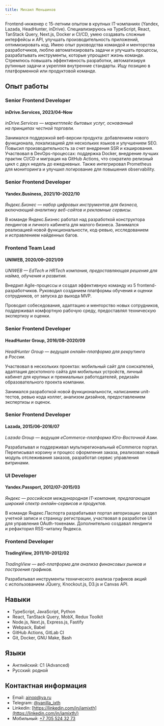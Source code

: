 ```yaml
---
title: Михаил Меньшиков
---
```


Frontend-инженер с 15-летним опытом в крупных IT-компаниях (Yandex, Lazada, HeadHunter, inDrive). Специализируюсь на TypeScript, React, TanStack Query, Next.js, Docker и CI/CD, умею создавать сложные интерфейсы и API, улучшать производительность приложений, оптимизировать код. Имею опыт руководства командой и менторства разработчиков, люблю автоматизировать задачи и улучшать процессы, разрабатывать инструменты, которые упрощают жизнь команде. Стремлюсь повышать эффективность разработки, автоматизируя рутинные задачи и укрепляя внутренние стандарты. Ищу позицию в платформенной или продуктовой команде.

## Опыт работы


### Senior Frontend Developer
#### inDrive.Services, 2023/04–Now

_inDrive.Services — маркетплейс бытовых услуг, основанный на принципах честной торговли._

Занимался поддержкой веб-версии продукта: добавлением нового функционала, локализацией для нескольких языков и улучшением SEO. Повысил производительность за счет внедрения SSR и кэширования. Участвовал в DevOps-процессах: поддержка Docker, внедрение лучших практик CI/CD и миграция на GitHub Actions, что сократило релизный цикл с двух недель до ежедневных. Также интегрировал Prometheus для мониторинга и улучшил логирование для повышения observability.

### Senior Frontend Developer
#### Yandex.Business, 2021/10–2022/10

_Яндекс.Бизнес — набор цифровых инструментов для бизнеса, включающий аналитику веб-сайтов и рекламные сервисы._

В команде Яндекс.Бизнес работал над разработкой конструктора лендингов и личного кабинета для малого бизнеса. Занимался реализацией новой функциональности, код-ревью, исследованием и исправлением найденных багов.


### Frontend Team Lead
#### UNIWEB, 2020/09–2021/09

_UNIWEB — EdTech и HRTech компания, предоставляющая решения для найма, обучения и развития._

Внедрил Agile-процессы и создал эффективную команду из 5 frontend-разработчиков. Руководил созданием платформы обучения и оценки сотрудников, от запуска до выхода MVP.

Проводил собеседования, адаптацию и менторство новых сотрудников, поддерживал комфортную рабочую среду, предоставлял техническую экспертизу и оценки.


### Senior Frontend Developer
#### HeadHunter Group, 2016/08–2020/09

_HeadHunter Group — ведущая онлайн-платформа для рекрутинга в России._

Участвовал в нескольких проектах: мобильный сайт для соискателей, адаптация десктопного сайта для мобильных устройств, личный кабинет для крупных и премиальных работодателей, редизайн образовательного проекта компании.

Занимался разработкой новой функциональности, написанием unit-тестов, ревью кода коллег, анализом дизайнов, предоставлением экспертизы и оценок.


### Senior Frontend Developer
#### Lazada, 2015/06–2016/07

_Lazada Group — ведущая eCommerce-платформа Юго-Восточной Азии._

Разрабатывал и поддерживал мультирегиональный eCommerce портал. Переписывал корзину и процесс оформления заказа, реализовал новый модуль отслеживания заказов, разработал сервис управления витринами.


### UI Developer
#### Yandex.Passport, 2012/07–2015/03

_Яндекс — российская международная IT-компания, предлагающая широкий спектр онлайн-сервисов и продуктов._

В команде Яндекс.Паспорта разрабатывал портал авторизации: раздел учетной записи и страницу регистрации, участвовал в разработке UI для управления OAuth-токенами. Дополнительно создавал лендинги и рефакторил RSS-читалку Яндекса.


### Frontend Developer
#### TradingView, 2011/10–2012/02

_TradingView — веб-платформа для анализа финансовых рынков и построения графиков._

Разрабатывал инструменты технического анализа графиков акций с использованием JQuery, Knockout.js, D3.js и Canvas API.


## Навыки

- TypeScript, JavaScript, Python
- React, TanStack Query, MobX, Redux Toolkit
- Node.js, Next.js, Express.js, Fastify
- Webpack, Babel
- GitHub Actions, GitLab CI
- Git, Docker, GNU Make, Bash


## Языки

- Английский: C1 (Advanced)
- Русский: родной


## Контактная информация

- Email: [ainop@ya.ru](mailto:ainop+cv@ya.ru)
- Telegram: [@vanilla_ixth](https://t.me/vanilla_ixth)
- Linkedin: [https://linkedin.com/in/iamixth](https://linkedin.com/in/iamixth/)
- Мобильный: [+7 705 524 32 73](tel:+77055243273)
